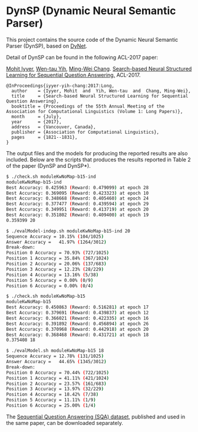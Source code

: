 
# DynSP (Dynamic Neural Semantic Parser)

This project contains the source code of the Dynamic Neural Semantic Parser (DynSP), 
based on [DyNet](https://github.com/clab/dynet). 

Detail of DynSP can be found in the following ACL-2017 paper:

[Mohit Iyyer](https://people.cs.umass.edu/~miyyer/), [Wen-tau Yih](http://scottyih.org), [Ming-Wei Chang](https://ming-wei-chang.github.io/).
[Search-based Neural Structured Learning for Sequential Question Answering.](http://aclweb.org/anthology/P17-1167) ACL-2017.

    @InProceedings{iyyer-yih-chang:2017:Long,
      author    = {Iyyer, Mohit  and  Yih, Wen-tau  and  Chang, Ming-Wei},
      title     = {Search-based Neural Structured Learning for Sequential Question Answering},
      booktitle = {Proceedings of the 55th Annual Meeting of the Association for Computational Linguistics (Volume 1: Long Papers)},
      month     = {July},
      year      = {2017},
      address   = {Vancouver, Canada},
      publisher = {Association for Computational Linguistics},
      pages     = {1821--1831},
    }

The output files and the models for producing the reported results are also included.  Below are the scripts that
produces the results reported in Table 2 of the paper (DynSP and DynSP*).

```bash
$ ./check.sh moduleKwNoMap-b15-ind
moduleKwNoMap-b15-ind
Best Accuracy: 0.425963 (Reward: 0.479099) at epoch 28
Best Accuracy: 0.369095 (Reward: 0.423323) at epoch 10
Best Accuracy: 0.348668 (Reward: 0.405460) at epoch 24
Best Accuracy: 0.377477 (Reward: 0.439594) at epoch 29
Best Accuracy: 0.349951 (Reward: 0.413719) at epoch 20
Best Accuracy: 0.351802 (Reward: 0.409400) at epoch 19
0.359399 20
```

```bash
$ ./evalModel-indep.sh moduleKwNoMap-b15-ind 20
Sequence Accuracy = 10.15% (104/1025)
Answer Accuracy =   41.97% (1264/3012)
Break-down:
Position 0 Accuracy = 70.93% (727/1025)
Position 1 Accuracy = 35.84% (367/1024)
Position 2 Accuracy = 20.06% (137/683)
Position 3 Accuracy = 12.23% (28/229)
Position 4 Accuracy = 13.16% (5/38)
Position 5 Accuracy = 0.00% (0/9)
Position 6 Accuracy = 0.00% (0/4)
```

```bash
$ ./check.sh moduleKwNoMap-b15
moduleKwNoMap-b15
Best Accuracy: 0.450863 (Reward: 0.516281) at epoch 17
Best Accuracy: 0.379691 (Reward: 0.439837) at epoch 12
Best Accuracy: 0.366021 (Reward: 0.422335) at epoch 16
Best Accuracy: 0.391892 (Reward: 0.456894) at epoch 26
Best Accuracy: 0.370968 (Reward: 0.442918) at epoch 20
Best Accuracy: 0.368468 (Reward: 0.431721) at epoch 18
0.375408 18
```

```bash
$ ./evalModel.sh moduleKwNoMap-b15 18
Sequence Accuracy = 12.78% (131/1025)
Answer Accuracy =   44.65% (1345/3012)
Break-down:
Position 0 Accuracy = 70.44% (722/1025)
Position 1 Accuracy = 41.11% (421/1024)
Position 2 Accuracy = 23.57% (161/683)
Position 3 Accuracy = 13.97% (32/229)
Position 4 Accuracy = 18.42% (7/38)
Position 5 Accuracy = 11.11% (1/9)
Position 6 Accuracy = 25.00% (1/4)
```    

The [Sequential Question Answering (SQA) dataset](https://www.microsoft.com/en-us/download/details.aspx?id=54253), 
published and used in the same paper, can be downloaded separately.
